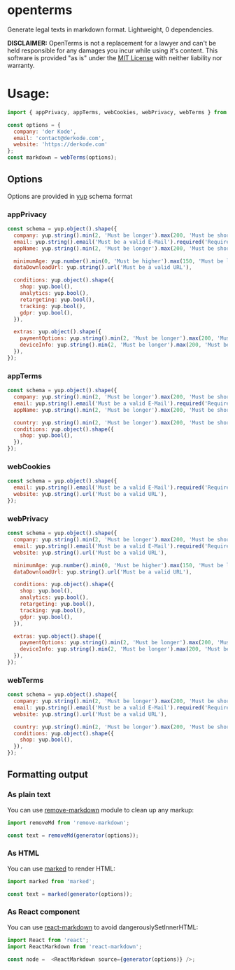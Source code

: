 # openterms
Generate legal texts in markdown format. Lightweight, 0 dependencies.

**DISCLAIMER:** OpenTerms is not a replacement for a lawyer and can't be held responsible for any damages you incur while using it's content. This software is provided "as is" under the [MIT License](./LICENSE) with neither liability nor warranty.

# Usage:

```javascript
import { appPrivacy, appTerms, webCookies, webPrivacy, webTerms } from 'openterms';

const options = {
  company: 'der Kode',
  email: 'contact@derkode.com',
  website: 'https://derkode.com'
};
const markdown = webTerms(options);
```

## Options

Options are provided in [yup](https://github.com/jquense/yup) schema format

### appPrivacy
```javascript
const schema = yup.object().shape({
  company: yup.string().min(2, 'Must be longer').max(200, 'Must be shorter').required('Required'),
  email: yup.string().email('Must be a valid E-Mail').required('Required'),
  appName: yup.string().min(2, 'Must be longer').max(200, 'Must be shorter').required('Required'),

  minimumAge: yup.number().min(0, 'Must be higher').max(150, 'Must be lower'),
  dataDownloadUrl: yup.string().url('Must be a valid URL'),

  conditions: yup.object().shape({
    shop: yup.bool(),
    analytics: yup.bool(),
    retargeting: yup.bool(),
    tracking: yup.bool(),
    gdpr: yup.bool(),
  }),

  extras: yup.object().shape({
    paymentOptions: yup.string().min(2, 'Must be longer').max(200, 'Must be shorter'),
    deviceInfo: yup.string().min(2, 'Must be longer').max(200, 'Must be shorter'),
  }),
});
```

### appTerms
```javascript
const schema = yup.object().shape({
  company: yup.string().min(2, 'Must be longer').max(200, 'Must be shorter').required('Required'),
  email: yup.string().email('Must be a valid E-Mail').required('Required'),
  appName: yup.string().min(2, 'Must be longer').max(200, 'Must be shorter').required('Required'),

  country: yup.string().min(2, 'Must be longer').max(200, 'Must be shorter'),
  conditions: yup.object().shape({
    shop: yup.bool(),
  }),
});
```

### webCookies
```javascript
const schema = yup.object().shape({
  email: yup.string().email('Must be a valid E-Mail').required('Required'),
  website: yup.string().url('Must be a valid URL'),
});
```

### webPrivacy
```javascript
const schema = yup.object().shape({
  company: yup.string().min(2, 'Must be longer').max(200, 'Must be shorter').required('Required'),
  email: yup.string().email('Must be a valid E-Mail').required('Required'),
  website: yup.string().url('Must be a valid URL'),

  minimumAge: yup.number().min(0, 'Must be higher').max(150, 'Must be lower'),
  dataDownloadUrl: yup.string().url('Must be a valid URL'),

  conditions: yup.object().shape({
    shop: yup.bool(),
    analytics: yup.bool(),
    retargeting: yup.bool(),
    tracking: yup.bool(),
    gdpr: yup.bool(),
  }),

  extras: yup.object().shape({
    paymentOptions: yup.string().min(2, 'Must be longer').max(200, 'Must be shorter'),
    deviceInfo: yup.string().min(2, 'Must be longer').max(200, 'Must be shorter'),
  }),
});
```

### webTerms
```javascript
const schema = yup.object().shape({
  company: yup.string().min(2, 'Must be longer').max(200, 'Must be shorter').required('Required'),
  email: yup.string().email('Must be a valid E-Mail').required('Required'),
  website: yup.string().url('Must be a valid URL'),

  country: yup.string().min(2, 'Must be longer').max(200, 'Must be shorter'),
  conditions: yup.object().shape({
    shop: yup.bool(),
  }),
});
```

## Formatting output

### As plain text

You can use [remove-markdown](https://github.com/stiang/remove-markdown) module to clean up any markup:
```javascript
import removeMd from 'remove-markdown';

const text = removeMd(generator(options));
```

### As HTML

You can use [marked](https://github.com/markedjs/marked) to render HTML:
```javascript
import marked from 'marked';

const text = marked(generator(options));
```

### As React component

You can use [react-markdown](https://github.com/rexxars/react-markdown) to avoid dangerouslySetInnerHTML:
```javascript
import React from 'react';
import ReactMarkdown from 'react-markdown';

const node =  <ReactMarkdown source={generator(options)} />;
```
